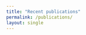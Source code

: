 ```yaml
---
title: "Recent publications"
permalink: /publications/
layout: single
---
```


<script src="https://unpkg.com/htmx.org@1.9.12" integrity="sha384-ujb1lZYygJmzgSwoxRggbCHcjc0rB2XoQrxeTUQyRjrOnlCoYta87iKBWq3EsdM2" crossorigin="anonymous"></script>
<style>
    iframe{
        background-color: transparent;
        border: 0px none transparent;
        padding: 0px;
        overflow: hidden;
    }
.pubtype {
  font-size: small;
  background-color: lightgray;
}

div.pub {
  margin-top: 10px;
}
</style>    
<div id="content" hx-get="https://infosec-internal.cs.ucl.ac.uk/publications/" hx-trigger="load" hx-select="#pubs" hx-swap="outerHTML"></div>
